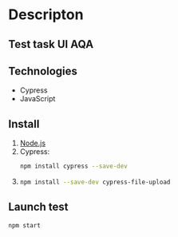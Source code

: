 # Descripton

## Test task UI AQA

## Technologies
- Cypress
- JavaScript

## Install
1. [Node.js](https://nodejs.org/)
2. Cypress:
   ```bash
   npm install cypress --save-dev
3. ```bash
   npm install --save-dev cypress-file-upload

## Launch test
 ```bash
npm start
